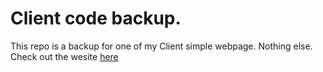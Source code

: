 # Client code backup.
This repo is a backup for one of my Client simple webpage. Nothing else. Check out the wesite [here](pinacoladablues.vercel.app)
